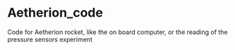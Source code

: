 # Aetherion_code
 Code for Aetherion rocket, like the on board computer, or the reading of the pressure sensors experiment
